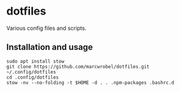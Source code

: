 # dotfiles

Various config files and scripts.

## Installation and usage

    sudo apt install stow
    git clone https://github.com/marcwrobel/dotfiles.git ~/.config/dotfiles
    cd .config/dotfiles
    stow -nv --no-folding -t $HOME -d . . .npm-packages .bashrc.d
